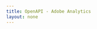 ```yaml
---
title: OpenAPI - Adobe Analytics
layout: none
--- 
```

<RedoclyAPIBlock src="https://petstore3.swagger.io/api/v3/openapi.json" />